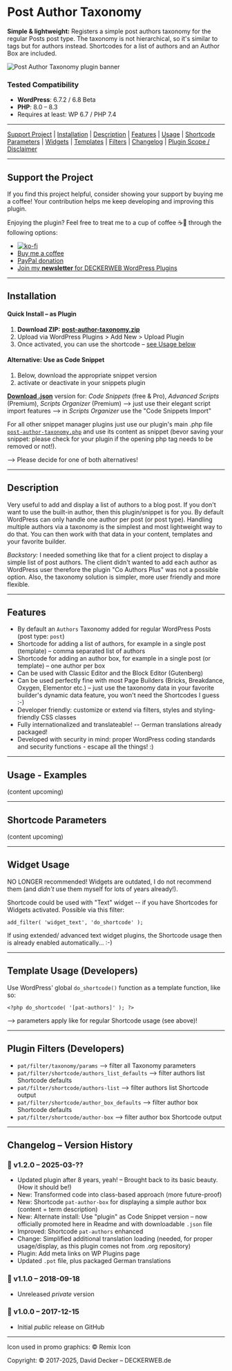 # Post Author Taxonomy

**Simple & lightweight:** Registers a simple post authors taxonomy for the regular Posts post type. The taxonomy is not hierarchical, so it's similar to tags but for authors instead. Shortcodes for a list of authors and an Author Box are included.

![Post Author Taxonomy plugin banner](https://repository-images.githubusercontent.com/114375288/882286e7-ebfc-45da-b2a2-9aa0e3b0d758)

### Tested Compatibility
- **WordPress**: 6.7.2 / 6.8 Beta
- **PHP**: 8.0 – 8.3
- Requires at least: WP 6.7 / PHP 7.4

---

[Support Project](#support-the-project) | [Installation](#installation) | [Description](#description) | [Features](#features) | [Usage](#usage---examples) | [Shortcode Parameters](#shortcode-parameters) | [Widgets](#widget-usage) | [Templates](#template-usage-developers) | [Filters](#plugin-filters-developers) | [Changelog](#changelog--version-history) | [Plugin Scope / Disclaimer](#plugin-scope--disclaimer)

---

## Support the Project

If you find this project helpful, consider showing your support by buying me a coffee! Your contribution helps me keep developing and improving this plugin.

Enjoying the plugin? Feel free to treat me to a cup of coffee ☕🙂 through the following options:

- [![ko-fi](https://ko-fi.com/img/githubbutton_sm.svg)](https://ko-fi.com/W7W81BNTZE)
- [Buy me a coffee](https://buymeacoffee.com/daveshine)
- [PayPal donation](https://paypal.me/deckerweb)
- [Join my **newsletter** for DECKERWEB WordPress Plugins](https://eepurl.com/gbAUUn)

---

## Installation

#### **Quick Install – as Plugin**
1. **Download ZIP:** [**post-author-taxonomy.zip**](https://github.com/deckerweb/post-author-taxonomy/releases/latest/download/post-author-taxonomy.zip)
2. Upload via WordPress Plugins > Add New > Upload Plugin
3. Once activated, you can use the shortcode – [see Usage below](#usage---examples)
 
#### **Alternative: Use as Code Snippet**
1. Below, download the appropriate snippet version
2. activate or deactivate in your snippets plugin

[**Download .json**](https://github.com/deckerweb/post-author-taxonomy/releases/latest/download/ddw-post-author-taxonomy.code-snippets.json) version for: _Code Snippets_ (free & Pro), _Advanced Scripts_ (Premium), _Scripts Organizer_ (Premium)
--> just use their elegant script import features
--> in _Scripts Organizer_ use the "Code Snippets Import"

For all other snippet manager plugins just use our plugin's main .php file [`post-author-taxonomy.php`](https://github.com/deckerweb/post-author-taxonomy/blob/master/post-author-taxonomy.php) and use its content as snippet (bevor saving your snippet: please check for your plugin if the opening php tag needs to be removed or not!).

--> Please decide for one of both alternatives!

---

## Description

Very useful to add and display a list of authors to a blog post. If you don't want to use the built-in author, then this plugin/snippet is for you. By default WordPress can only handle one author per post (or post type). Handling multiple authors via a taxonomy is the simplest and most lightweight way to do that. You can then work with that data in your content, templates and your favorite builder.

*Backstory:* I needed something like that for a client project to display a simple list of post authors. The client didn't wanted to add each author as WordPress user therefore the plugin "Co Authors Plus" was not a possible option. Also, the taxonomy solution is simpler, more user friendly and more flexible.

---

## Features

* By default an `Authors` Taxonomy added for regular WordPress Posts (post type: `post`)
* Shortcode for adding a list of authors, for example in a single post (template) – comma separated list of authors
* Shortcode for adding an author box, for example in a single post (or template) – one author per box
* Can be used with Classic Editor and the Block Editor (Gutenberg)
* Can be used perfectly fine with most Page Builders (Bricks, Breakdance, Oxygen, Elementor etc.) – just use the taxonomy data in your favorite builder's dynamic data feature, you won't need the Shortcodes I guess :-)
* Developer friendly: customize or extend via filters, styles and styling-friendly CSS classes
* Fully internationalized and translateable! -- German translations already packaged!
* Developed with security in mind: proper WordPress coding standards and security functions - escape all the things! :)

---

## Usage - Examples

(content upcoming)

---

## Shortcode Parameters

(content upcoming)

---

## Widget Usage

NO LONGER recommended! Widgets are outdated, I do not recommend them (and _didn't_ use them myself for lots of years already!).

Shortcode could be used with "Text" widget -- if you have Shortcodes for Widgets activated. Possible via this filter:
```
add_filter( 'widget_text', 'do_shortcode' );
```
If using extended/ advanced text widget plugins, the Shortcode usage then is already enabled automatically... :-)

---

## Template Usage (Developers)

Use WordPress' global `do_shortcode()` function as a template function, like so:
```
<?php do_shortcode( '[pat-authors]' ); ?>
```
--> parameters apply like for regular Shortcode usage (see above)!

---

## Plugin Filters (Developers)

* `pat/filter/taxonomy/params` --> filter all Taxonomy parameters
* `pat/filter/shortcode/authors_list_defaults` --> filter authors list Shortcode defaults
* `pat/filter/shortcode/authors-list` --> filter authors list Shortcode output
* `pat/filter/shortcode/author_box_defaults` --> filter author box Shortcode defaults
* `pat/filter/shortcode/author-box` --> filter author box Shortcode output

---

## Changelog – Version History

### 🎉 v1.2.0 – 2025-03-??
* Updated plugin after 8 years, yeah! – Brought back to its basic beauty. (How it should be!)
* New: Transformed code into class-based approach (more future-proof)
* New: Shortcode `pat-author-box` for displaying a simple author box (content = term description)
* New: Alternate install: Use "plugin" as Code Snippet version – now officially promoted here in Readme and with downloadable `.json` file
* Improved: Shortcode `pat-authors` enhanced
* Change: Simplified additional translation loading (needed, for proper usage/display, as this plugin comes not from .org repository)
* Plugin: Add meta links on WP Plugins page
* Updated `.pot` file, plus packaged German translations


### 🎉 v1.1.0 – 2018-09-18
* Unreleased _private_ version


### 🎉 v1.0.0 – 2017-12-15
* Initial _public_ release on GitHub

---

Icon used in promo graphics: © Remix Icon

Copyright: © 2017-2025, David Decker – DECKERWEB.de
